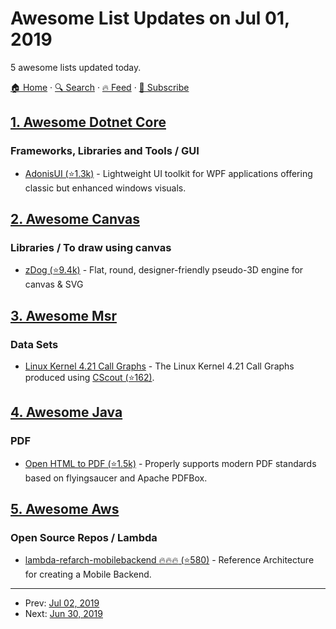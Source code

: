 # Awesome List Updates on Jul 01, 2019

5 awesome lists updated today.

[🏠 Home](/README.md) · [🔍 Search](https://test.trackawesomelist.com/search/) · [🔥 Feed](https://test.trackawesomelist.com/feed.xml) · [📮 Subscribe](https://trackawesomelist.us17.list-manage.com/subscribe?u=d2f0117aa829c83a63ec63c2f&id=36a103854c)



## [1. Awesome Dotnet Core](/content/thangchung/awesome-dotnet-core/README.md)

### Frameworks, Libraries and Tools / GUI

*   [AdonisUI (⭐1.3k)](https://github.com/benruehl/adonis-ui) - Lightweight UI toolkit for WPF applications offering classic but enhanced windows visuals.

## [2. Awesome Canvas](/content/raphamorim/awesome-canvas/README.md)

### Libraries / To draw using canvas

*   [zDog (⭐9.4k)](https://github.com/metafizzy/zdog) - Flat, round, designer-friendly pseudo-3D engine for canvas & SVG

## [3. Awesome Msr](/content/dspinellis/awesome-msr/README.md)

### Data Sets

*   [Linux Kernel 4.21 Call Graphs](https://zenodo.org/record/2652487#.XRnvomUzb0o) - The Linux Kernel 4.21 Call Graphs produced using [CScout (⭐162)](https://github.com/dspinellis/cscout/).

## [4. Awesome Java](/content/akullpp/awesome-java/README.md)

### PDF

*   [Open HTML to PDF (⭐1.5k)](https://github.com/danfickle/openhtmltopdf) - Properly supports modern PDF standards based on flyingsaucer and Apache PDFBox.

## [5. Awesome Aws](/content/donnemartin/awesome-aws/README.md)

### Open Source Repos / Lambda

*   [lambda-refarch-mobilebackend :fire::fire::fire: (⭐580)](https://github.com/awslabs/lambda-refarch-mobilebackend) - Reference Architecture for creating a Mobile Backend.

---

- Prev: [Jul 02, 2019](/content/2019/07/02/README.md)
- Next: [Jun 30, 2019](/content/2019/06/30/README.md)